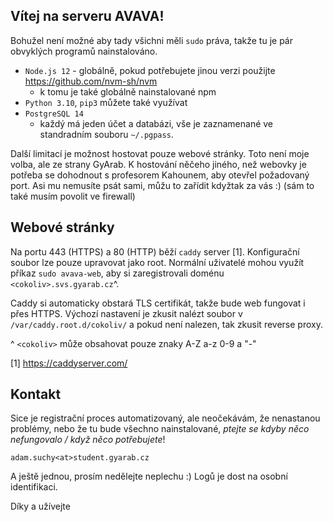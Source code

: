 
## Vítej na serveru AVAVA!

Bohužel není možné aby tady všichni měli `sudo` práva, takže tu je pár obvyklých
programů nainstalováno.

 - `Node.js 12` - globálně, pokud potřebujete jinou verzi použijte https://github.com/nvm-sh/nvm
   - k tomu je také globálně nainstalované npm
 - `Python 3.10`, `pip3` můžete také využívat
 - `PostgreSQL 14`
   - každý má jeden účet a databázi, vše je zaznamenané ve standradním souboru `~/.pgpass`.

Další limitací je možnost hostovat pouze webové stránky. Toto není moje volba,
ale ze strany GyArab. K hostování něčeho jiného, než webovky je potřeba se dohodnout
s profesorem Kahounem, aby otevřel požadovaný port. Asi mu nemusíte psát sami, můžu to zařídit
kdyžtak za vás :) (sám to také musím povolit ve firewall)

## Webové stránky
Na portu 443 (HTTPS) a 80 (HTTP) běží `caddy` server [1]. Konfigurační soubor lze pouze upravovat
jako root. Normální uživatelé mohou využít příkaz `sudo avava-web`, aby si zaregistrovali doménu
`<cokoliv>.svs.gyarab.cz`^.

Caddy si automaticky obstará TLS certifikát, takže bude web fungovat i přes HTTPS. Výchozí
nastavení je zkusit nalézt soubor v `/var/caddy.root.d/cokoliv/` a pokud není nalezen,
tak zkusit reverse proxy.

^ `<cokoliv>` může obsahovat pouze znaky A-Z a-z 0-9 a "-"

[1] https://caddyserver.com/

## Kontakt
Sice je registrační proces automatizovaný, ale neočekávám, že nenastanou problémy, nebo
že tu bude všechno nainstalované, *ptejte se kdyby něco nefungovalo / když něco potřebujete*!

`adam.suchy<at>student.gyarab.cz`


A ještě jednou, prosím nedělejte neplechu :) Logů je dost na osobní identifikaci.

Díky a užívejte
